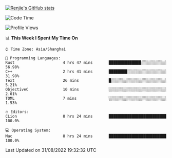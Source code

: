 [![Renjie's GitHub stats](https://github-readme-stats.vercel.app/api?username=liurenjie1024&show_icons=true&theme=chartreuse-dark)](https://github.com/anuraghazra/github-readme-stats)

<!--START_SECTION:waka-->
![Code Time](http://img.shields.io/badge/Code%20Time-135%20hrs%2045%20mins-blue)

![Profile Views](http://img.shields.io/badge/Profile%20Views-20-blue)

📊 **This Week I Spent My Time On** 

```text
⌚︎ Time Zone: Asia/Shanghai

💬 Programming Languages: 
Rust                     4 hrs 47 mins       ██████████████░░░░░░░░░░░   56.98% 
C++                      2 hrs 41 mins       ████████░░░░░░░░░░░░░░░░░   31.98% 
Text                     26 mins             █░░░░░░░░░░░░░░░░░░░░░░░░   5.21% 
ObjectiveC               10 mins             ░░░░░░░░░░░░░░░░░░░░░░░░░   2.01% 
TOML                     7 mins              ░░░░░░░░░░░░░░░░░░░░░░░░░   1.53%

🔥 Editors: 
CLion                    8 hrs 24 mins       █████████████████████████   100.0%

💻 Operating System: 
Mac                      8 hrs 24 mins       █████████████████████████   100.0%

```


 Last Updated on 31/08/2022 19:32:32 UTC
<!--END_SECTION:waka-->

